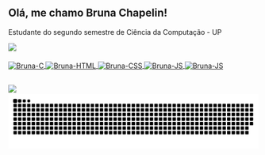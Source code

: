 ## Olá, me chamo Bruna Chapelin!
Estudante do segundo semestre de Ciência da Computação - UP

<div>
  <a href="https://github.com/joyllty>
  <img height="180em" src="https://github-readme-stats.vercel.app/api?username=joyllty&show_icons=true&theme=dracula"/>
  <img height="150em" src="https://github-readme-stats.vercel.app/api/top-langs/?username=joyllty&layout=compact&langs_count=16&theme=dracula"/>
</div>

<div style="display: inline_block"><br>
  <img align="center" alt="Bruna-C" height="30" width="40" src="https://cdn.jsdelivr.net/gh/devicons/devicon@latest/icons/c/c-original.svg"/>
  <img align="center" alt="Bruna-HTML" height="30" width="40" src="https://cdn.jsdelivr.net/gh/devicons/devicon@latest/icons/html5/html5-original.svg"/>
  <img align="center" alt="Bruna-CSS" height="30" width="40" src="https://cdn.jsdelivr.net/gh/devicons/devicon@latest/icons/css3/css3-original.svg"/>
  <img align="center" alt="Bruna-JS" height="30" width="40" src="https://cdn.jsdelivr.net/gh/devicons/devicon@latest/icons/javascript/javascript-original.svg"/>
  <img align="center" alt="Bruna-JS" height="30" width="40" src="https://cdn.jsdelivr.net/gh/devicons/devicon@latest/icons/mysql/mysql-original.svg"/>
</div>

##

<div>
  <a href="https://www.instagram.com/joyllty" target="_blank"><img src="https://img.shields.io/badge/Instagram-E4405F?style=for-the-badge&logo=instagram&logoColor=white" target="_blank"></a>
  
<picture>
  <source media="(prefers-color-scheme: dark)" srcset="https://raw.githubusercontent.com/joyllty/joyllty/output/github-contribution-grid-snake-dark.svg">
  <source media="(prefers-color-scheme: light)" srcset="https://raw.githubusercontent.com/joyllty/joyllty/output/github-contribution-grid-snake.svg">
  <img alt="github contribution grid snake animation" src="https://raw.githubusercontent.com/joyllty/joyllty/output/github-contribution-grid-snake.svg">
</picture>
</div>

     
            

